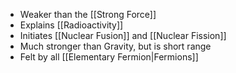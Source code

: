 * Weaker than the [[Strong Force]]
* Explains [[Radioactivity]]
* Initiates [[Nuclear Fusion]] and [[Nuclear Fission]]
* Much stronger than Gravity, but is short range
* Felt by all [[Elementary Fermion|Fermions]]